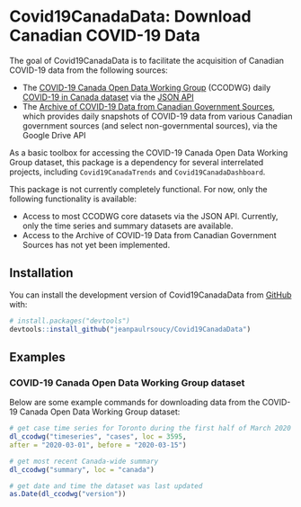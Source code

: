 
# Covid19CanadaData: Download Canadian COVID-19 Data

<!-- badges: start -->
<!-- badges: end -->

The goal of Covid19CanadaData is to facilitate the acquisition of Canadian COVID-19 data from the following sources:

* The [COVID-19 Canada Open Data Working Group](https://opencovid.ca/) (CCODWG) daily [COVID-19 in Canada dataset](https://github.com/ishaberry/Covid19Canada) via the [JSON API](https://opencovid.ca/api/)
* The [Archive of COVID-19 Data from Canadian Government Sources](https://github.com/jeanpaulrsoucy/covid-19-canada-gov-data), which provides daily snapshots of COVID-19 data from various Canadian government sources (and select non-governmental sources), via the Google Drive API

As a basic toolbox for accessing the COVID-19 Canada Open Data Working Group dataset, this package is a dependency for several interrelated projects, including `Covid19CanadaTrends` and `Covid19CanadaDashboard`.

This package is not currently completely functional. For now, only the following functionality is available:

* Access to most CCODWG core datasets via the JSON API. Currently, only the time
series and summary datasets are available.
* Access to the Archive of COVID-19 Data from Canadian Government Sources has
not yet been implemented.

## Installation

You can install the development version of Covid19CanadaData from [GitHub](https://github.com/jeanpaulrsoucy/Covid19CanadaData) with:

``` r
# install.packages("devtools")
devtools::install_github("jeanpaulrsoucy/Covid19CanadaData")
```

## Examples

### COVID-19 Canada Open Data Working Group dataset

Below are some example commands for downloading data from the COVID-19 Canada Open Data Working Group dataset:

``` r
# get case time series for Toronto during the first half of March 2020
dl_ccodwg("timeseries", "cases", loc = 3595,
after = "2020-03-01", before = "2020-03-15")

# get most recent Canada-wide summary
dl_ccodwg("summary", loc = "canada")

# get date and time the dataset was last updated
as.Date(dl_ccodwg("version"))
```
